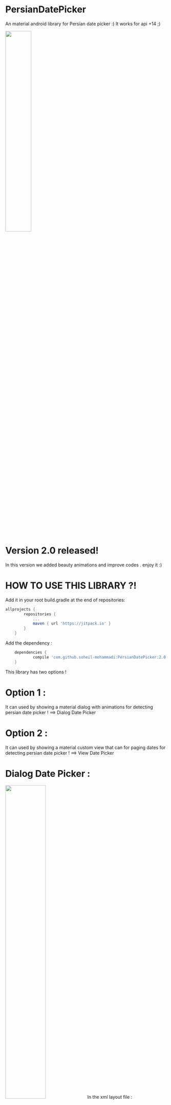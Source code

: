 # PersianDatePicker
An material android library  for Persian date picker :)
It works for api +14 ;) 

<img src="https://github.com/soheil-mohammadi/PersianDatePicker/blob/master/intro_lib.gif" width="40%"/> 

# Version 2.0 released!

In this version we added beauty animations and improve codes . enjoy it :) 


# HOW TO USE THIS LIBRARY ?!
Add it in your root build.gradle at the end of repositories:
```gradle
allprojects {
		repositories {
			...
			maven { url 'https://jitpack.io' }
		}
	}
```
Add the dependency :
```gradle
	dependencies {
	        compile 'com.github.soheil-mohammadi:PersianDatePicker:2.0.0'
	}

```
This library has two options ! 

# Option 1 :
It can used by showing a material dialog with animations for detecting persian date picker ! ==> Dialog Date Picker


# Option 2 :
It can used by showing a material custom view that can for paging dates for detecting persian date picker !  ==> View Date Picker

# Dialog Date Picker :

<img src="https://github.com/soheil-mohammadi/PersianDatePicker/blob/master/DialogDatePicker.png" width="50%" />
In the xml layout  file :

```xml
<LinearLayout android:layout_width="match_parent"
    xmlns:tools="http://schemas.android.com/tools"
    xmlns:app="http://schemas.android.com/apk/res-auto"
    android:layout_height="match_parent"
    tools:context="com.picker.date.persian.parisa.soheil.persiandatepicker.MainActivity"
    xmlns:android="http://schemas.android.com/apk/res/android">


    <TextView
        android:id="@+id/txt_show_dialog"
        android:layout_width="match_parent"
        android:layout_height="match_parent"
        style="@style/TextAppearance.Design.Hint"
        android:text="show me dialog !"
        android:gravity="center"/>


</LinearLayout>

```

In the MainActivity.java file :


```java
public class MainActivity extends AppCompatActivity implements  DayClickListenerPersianDatePicker{

    @Override
    protected void onCreate(Bundle savedInstanceState) {
        super.onCreate(savedInstanceState);
        setContentView(R.layout.activity_main);
         TextView txt_show_dialog =  findViewById(R.id.txt_show_dialog);
         txt_show_dialog.setOnClickListener(new View.OnClickListener() {
            @Override
            public void onClick(View v) {
                 DatePickerPersian datePickerPersian = DatePickerPersian.get_instance();
                datePickerPersian.show_Dialog(this ,DatePickerPersian.TRANSALATE_ANIM , null  , 0 ,R.color.colorPrimary, this);
            }
        });
    }

    @Override
    public void on_click(int year, int month, int day) {
        Toast.makeText(this, year + "/" + month +"/" + day , Toast.LENGTH_SHORT).show();
    }
}

```


In the above we first define a simple TextView for showing dialog date picker with onClickListener . so in the MainActivity.java in onclick event of TextView  we init dialog date picker then call show_dialog method for this !



<b>show_dialog method </b>  :

<b>param 1</b> : this needs an context . <br>
<b>param 2</b> : it need an style for dialog . you can use predefine style in date picker persian :) . so you will have two options : 1- DatePickerPersian.TRANSALATE_ANIM  --  2- DatePickerPersian.ROTATE_ANIM
This styles have beauty animtions for your dialog :)  <br>
<b>param 3</b>: it needs a Typeface font for customing dialog font . if you set it to null it will use default typeface :)  <br>
<b>param 4</b>: it needs an custom color for header background of your dialog . if you set it to zero it will use default color :)  <br>
<b>param 5</b> : it needs an custom color for month texts background of your dialog . if you set it to zero it will use default color :)  <br>
<b>param 6</b>: it needs a listener for when user detect a specific date . we do it with implemention of activity from DayClickListenerPersianDatePicker then pass this activity to method ! you must implement on_click method . this pass year , month and day of that user selected it !  <br>
  
  
  # View Date Picker :
  
  <img src="https://github.com/soheil-mohammadi/PersianDatePicker/blob/master/ViewDatePicker.png" width="50%" />
In the xml layout  file :

```xml
<LinearLayout android:layout_width="match_parent"
    xmlns:tools="http://schemas.android.com/tools"
    xmlns:app="http://schemas.android.com/apk/res-auto"
    android:id="@+id/linear"
    android:orientation="vertical"
    android:layout_height="wrap_content"
    app:layout_behavior="@string/appbar_scrolling_view_behavior"
    tools:context="com.picker.date.persian.parisa.soheil.persiandatepicker.MainActivity"
    xmlns:android="http://schemas.android.com/apk/res/android">


    <com.picker.date.persian.parisa.soheil.persiandatepicker.DatePickerPersianView
        android:id="@+id/date_picker_persian"
        android:layout_width="match_parent"
        android:layout_height="match_parent"/>

</LinearLayout>

```

In the MainActivity.java file :


```java
public class MainActivity extends AppCompatActivity implements  DayClickListenerPersianDatePicker{


    @Override
    protected void onCreate(Bundle savedInstanceState) {
        super.onCreate(savedInstanceState);
        setContentView(R.layout.activity_main);
        DatePickerPersianView date_picker_persian = (DatePickerPersianView) findViewById(R.id.date_picker_persian);
        date_picker_persian.set_support_fragmentManager(getSupportFragmentManager());
    }


    @Override
    public void on_click(int year, int month, int day) {
        Toast.makeText(this, year + "/" + month +"/" + day , Toast.LENGTH_SHORT).show();
    }
}

```


In the above we define a  DatePickerPersianView  for showing  View date picker in xml layout file  . so in the MainActivity.java in onCreate method we init  it then call set_support_fragmentManager method . it needs a FragmentManager!
Then we needs a listener for when user detect a specific date . we do it with implemention of activity from DayClickListenerPersianDatePicker! this pass year , month and day of that user selected it !  <br>

-------------------------------------------------------------------------------------
##Contact :
You can send your comments for improve this library to me ;) 
Email : mad4r20@gmail.com </br>
Telegram : <a href="https://t.me/p_soheil_mohammadi_p">Soheil Mohammadi</a> </br>

-------------------------------------------------------------------------------------
Good Luck :)

